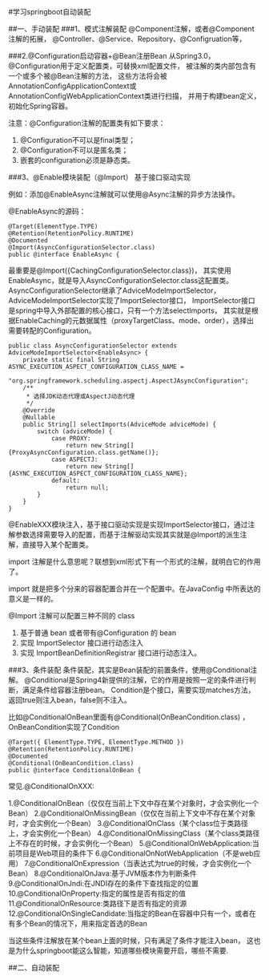 #学习springboot自动装配

##一、手动装配
###1、模式注解装配
@Component注解，或者@Component注解的拓展，
@Controller、@Service、Repository、@Configruation等，

###2.@Configuration启动容器+@Bean注册Bean 
从Spring3.0，@Configuration用于定义配置类，可替换xml配置文件，
被注解的类内部包含有一个或多个被@Bean注解的方法，
这些方法将会被AnnotationConfigApplicationContext或AnnotationConfigWebApplicationContext类进行扫描，
并用于构建bean定义，初始化Spring容器。

注意：@Configuration注解的配置类有如下要求：
1. @Configuration不可以是final类型；
2. @Configuration不可以是匿名类；
3. 嵌套的configuration必须是静态类。

###3、@Enable模块装配（@Import）
基于接口驱动实现

例如：添加@EnableAsync注解就可以使用@Async注解的异步方法操作。

@EnableAsync的源码：
```
@Target(ElementType.TYPE)
@Retention(RetentionPolicy.RUNTIME)
@Documented
@Import(AsyncConfigurationSelector.class)
public @interface EnableAsync {
```
最重要是@Import({CachingConfigurationSelector.class})，
其实使用EnableAsync，就是导入AsyncConfigurationSelector.class这配置类。
AsyncConfigurationSelector继承了AdviceModeImportSelector，
AdviceModeImportSelector实现了ImportSelector接口，
ImportSelector接口是spring中导入外部配置的核心接口，只有一个方法selectImports，
其实就是根据EnableCaching的元数据属性（proxyTargetClass、mode、order），选择出需要转配的Configuration。
```
public class AsyncConfigurationSelector extends AdviceModeImportSelector<EnableAsync> {
	private static final String ASYNC_EXECUTION_ASPECT_CONFIGURATION_CLASS_NAME =
			"org.springframework.scheduling.aspectj.AspectJAsyncConfiguration";
	/**
	 * 选择JDK动态代理或AspectJ动态代理
	 */
	@Override
	@Nullable
	public String[] selectImports(AdviceMode adviceMode) {
		switch (adviceMode) {
			case PROXY:
				return new String[] {ProxyAsyncConfiguration.class.getName()};
			case ASPECTJ:
				return new String[] {ASYNC_EXECUTION_ASPECT_CONFIGURATION_CLASS_NAME};
			default:
				return null;
		}
	}
}
```

@EnableXXX模块注入，基于接口驱动实现是实现ImportSelector接口，通过注解参数选择需要导入的配置，而基于注解驱动实现其实就是@Import的派生注解，直接导入某个配置类。

import 注解是什么意思呢？联想到xml形式下有一个<import resource/>形式的注解，就明白它的作用了。

import 就是把多个分来的容器配置合并在一个配置中。在JavaConfig 中所表达的意义是一样的。

@Import 注解可以配置三种不同的 class
1. 基于普通 bean 或者带有@Configuration 的 bean 
2. 实现 ImportSelector 接口进行动态注入
3. 实现 ImportBeanDefinitionRegistrar 接口进行动态注入。

###3、条件装配
条件装配，其实是Bean装配的前置条件，使用@Conditional注解。
@Conditional是Spring4新提供的注解，它的作用是按照一定的条件进行判断，满足条件给容器注册bean。
Condition是个接口，需要实现matches方法，返回true则注入bean，false则不注入。

比如@ConditionalOnBean里面有@Conditional(OnBeanCondition.class) ，OnBeanCondition实现了Condition
```
@Target({ ElementType.TYPE, ElementType.METHOD })
@Retention(RetentionPolicy.RUNTIME)
@Documented
@Conditional(OnBeanCondition.class)
public @interface ConditionalOnBean {
```
常见.@ConditionalOnXXX:

1.@ConditionalOnBean（仅仅在当前上下文中存在某个对象时，才会实例化一个Bean）
2.@ConditionalOnMissingBean（仅仅在当前上下文中不存在某个对象时，才会实例化一个Bean）
3.@ConditionalOnClass（某个class位于类路径上，才会实例化一个Bean）
4.@ConditionalOnMissingClass（某个class类路径上不存在的时候，才会实例化一个Bean）
5.@ConditionalOnWebApplication:当前项目是Web项目的条件下
6.@ConditionalOnNotWebApplication（不是web应用）
7.@ConditionalOnExpression（当表达式为true的时候，才会实例化一个Bean）
8.@ConditionalOnJava:基于JVM版本作为判断条件
9.@ConditionalOnJndi:在JNDI存在的条件下查找指定的位置
10.@ConditionalOnProperty:指定的属性是否有指定的值
11.@ConditionalOnResource:类路径下是否有指定的资源
12.@ConditionalOnSingleCandidate:当指定的Bean在容器中只有一个，或者在有多个Bean的情况下，用来指定首选的Bean

当这些条件注解放在某个bean上面的时候，只有满足了条件才能注入bean，
这也是为什么springboot能这么智能，知道哪些模块需要开启，哪些不需要.


##二、自动装配






